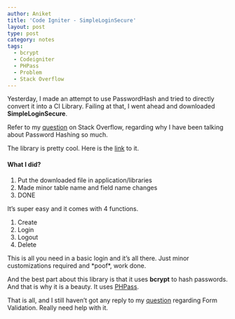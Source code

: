 ```yaml
---
author: Aniket
title: 'Code Igniter - SimpleLoginSecure'
layout: post
type: post
category: notes
tags:
  - bcrypt
  - Codeigniter
  - PHPass
  - Problem
  - Stack Overflow
---
```

Yesterday, I made an attempt to use PasswordHash and tried to directly convert it into a CI Library. Failing at that, I went ahead and downloaded **SimpleLoginSecure**.

Refer to my [question][1] on Stack Overflow, regarding why I have been talking about Password Hashing so much.

The library is pretty cool. Here is the [link][2] to it.

#### What I did?

1.  Put the downloaded file in application/libraries
2.  Made minor table name and field name changes
3.  DONE

It’s super easy and it comes with 4 functions.

1.  Create
2.  Login
3.  Logout
4.  Delete

This is all you need in a basic login and it’s all there. Just minor customizations required and \*poof\*, work done.

And the best part about this library is that it uses **bcrypt** to hash passwords. And that is why it is a beauty. It uses [PHPass][3].

That is all, and I still haven’t got any reply to my [question][4] regarding Form Validation. Really need help with it.

 [1]: http://stackoverflow.com/questions/7072968/passwordhash-not-working-with-codeigniter-solved "Question on Stack Overflow"
 [2]: http://codeigniter.com/wiki/File:SimpleLoginSecure-1.0.1.zip/ "SimpleLoginSecure"
 [3]: http://www.openwall.com/phpass/ "PHPass"
 [4]: http://stackoverflow.com/questions/7006552/form-validation-not-working-in-code-igniter "Form Validation - Stack Overflow"